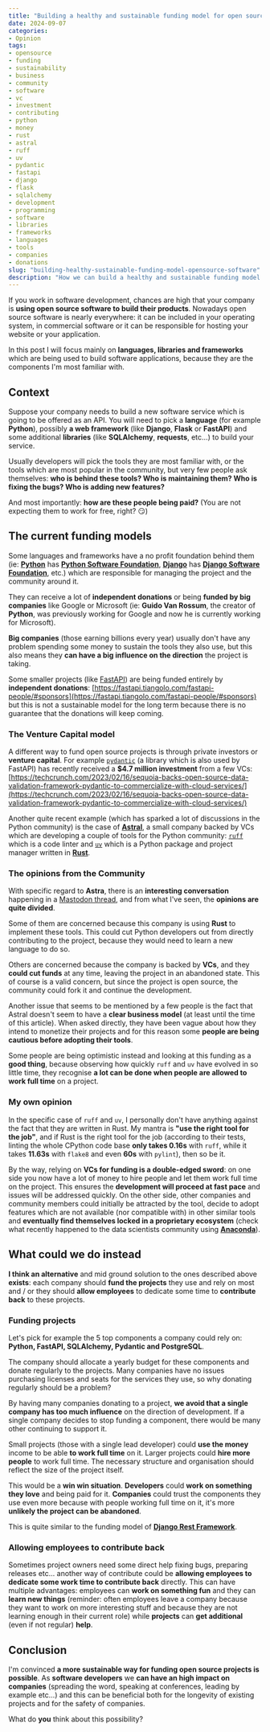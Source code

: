 ```yaml
---
title: "Building a healthy and sustainable funding model for open source software"
date: 2024-09-07
categories: 
- Opinion
tags:
- opensource
- funding
- sustainability
- business
- community
- software
- vc
- investment
- contributing
- python
- money
- rust
- astral
- ruff
- uv
- pydantic
- fastapi
- django
- flask
- sqlalchemy
- development
- programming
- software
- libraries
- frameworks
- languages
- tools
- companies
- donations
slug: "building-healthy-sustainable-funding-model-opensource-software"
description: "How we can build a healthy and sustainable funding model for open source software which is being used by thousands of companies and developers around the world."
---
```


If you work in software development, chances are high that your company is **using open source software to build their products**. Nowadays open source software is nearly everywhere: it can be included in your operating system, in commercial software or it can be responsible for hosting your website or your application.

In this post I will focus mainly on **languages, libraries and frameworks** which are being used to build software applications, because they are the components I'm most familiar with.

## Context

Suppose your company needs to build a new software service which is going to be offered as an API. You will need to pick a **language** (for example **Python**), possibly **a web framework** (like **Django**, **Flask** or **FastAPI**) and some additional **libraries** (like **SQLAlchemy**, **requests**, etc...) to build your service.

Usually developers will pick the tools they are most familiar with, or the tools which are most popular in the community, but very few people ask themselves: **who is behind these tools? Who is maintaining them? Who is fixing the bugs? Who is adding new features?**

And most importantly: **how are these people being paid?** (You are not expecting them to work for free, right? 😏)

## The current funding models

Some languages and frameworks have a no profit foundation behind them (ie: [**Python**](https://www.python.org) has [**Python Software Foundation**](https://www.python.org/psf-landing/), [**Django**](https://www.djangoproject.com) has [**Django Software Foundation**](https://www.djangoproject.com/foundation/), etc.) which are responsible for managing the project and the community around it.

They can receive a lot of **independent donations** or being **funded by big companies** like Google or Microsoft (ie: **Guido Van Rossum**, the creator of **Python**, was previously working for Google and now he is currently working for Microsoft).

**Big companies** (those earning billions every year) usually don't have any problem spending some money to sustain the tools they also use, but this also means they **can have a big influence on the direction** the project is taking.

Some smaller projects (like [FastAPI](https://fastapi.tiangolo.com)) are being funded entirely by **independent donations**: [https://fastapi.tiangolo.com/fastapi-people/#sponsors](https://fastapi.tiangolo.com/fastapi-people/#sponsors) but this is not a sustainable model for the long term because there is no guarantee that the donations will keep coming.

### The Venture Capital model

A different way to fund open source projects is through private investors or **venture capital**. For example [`pydantic`](https://pydantic.dev) (a library which is also used by FastAPI) has recently received a **$4.7 million investment** from a few VCs: [https://techcrunch.com/2023/02/16/sequoia-backs-open-source-data-validation-framework-pydantic-to-commercialize-with-cloud-services/](https://techcrunch.com/2023/02/16/sequoia-backs-open-source-data-validation-framework-pydantic-to-commercialize-with-cloud-services/)

Another quite recent example (which has sparked a lot of discussions in the Python community) is the case of [**Astral**](https://astral.sh), a small company backed by VCs which are developing a couple of tools for the Python community: [`ruff`](https://astral.sh/ruff) which is a code linter and [`uv`](https://github.com/astral-sh/uv) which is a Python package and project manager written in [**Rust**](https://www.rust-lang.org).

### The opinions from the Community

With specific regard to **Astra**, there is an **interesting conversation** happening in a [Mastodon thread](https://social.jacobian.org/@jacob@jacobian.org@jacob@jacobian.orgian.org/113091418140504394), and from what I've seen, the **opinions are quite divided**.

Some of them are concerned because this company is using **Rust** to implement these tools. This could cut Python developers out from directly contributing to the project, because they would need to learn a new language to do so.

Others are concerned because the company is backed by **VCs**, and they **could cut funds** at any time, leaving the project in an abandoned state. This of course is a valid concern, but since the project is open source, the community could fork it and continue the development. 

Another issue that seems to be mentioned by a few people is the fact that Astral doesn't seem to have a **clear business model** (at least until the time of this article). When asked directly, they have been vague about how they intend to monetize their projects and for this reason some **people are being cautious before adopting their tools**.

Some people are being optimistic instead and looking at this funding as a **good thing**, because observing how quickly `ruff` and `uv` have evolved in so little time, they recognise **a lot can be done when people are allowed to work full time** on a project.

### My own opinion

In the specific case of `ruff` and `uv`, I personally don't have anything against the fact that they are written in Rust. My mantra is **"use the right tool for the job"**, and if Rust is the right tool for the job (according to their tests, linting the whole CPython code base **only takes 0.16s** with `ruff`, while it takes **11.63s** with `flake8` and even **60s** with `pylint`), then so be it.

By the way, relying on **VCs for funding is a double-edged sword**: on one side you now have a lot of money to hire people and let them work full time on the project. This ensures the **development will proceed at fast pace** and issues will be addressed quickly. On the other side, other companies and community members could initially be attracted by the tool, decide to adopt features which are not available (nor compatible with) in other similar tools and **eventually find themselves locked in a proprietary ecosystem** (check what recently happened to the data scientists community using [**Anaconda**](https://www.theregister.com/2024/08/08/anaconda_puts_the_squeeze_on/)).

## What could we do instead

**I think an alternative** and mid ground solution to the ones described above **exists**: each company should **fund the projects** they use and rely on most and / or they should **allow employees** to dedicate some time to **contribute back** to these projects.

### Funding projects

Let's pick for example the 5 top components a company could rely on: **Python, FastAPI, SQLAlchemy, Pydantic and PostgreSQL**.

The company should allocate a yearly budget for these components and donate regularly to the projects. Many companies have no issues purchasing licenses and seats for the services they use, so why donating regularly should be a problem?

By having many companies donating to a project, **we avoid that a single company has too much influence** on the direction of development. If a single company decides to stop funding a component, there would be many other continuing to support it.

Small projects (those with a single lead developer) could **use the money** income to be able **to work full time** on it. Larger projects could **hire more people** to work full time. The necessary structure and organisation should reflect the size of the project itself.

This would be a **win win situation**. **Developers** could **work on something they love** and being paid for it. **Companies** could trust the components they use even more because with people working full time on it, it's more **unlikely the project can be abandoned**.

This is quite similar to the funding model of [**Django Rest Framework**](https://www.django-rest-framework.org/#funding).

### Allowing employees to contribute back

Sometimes project owners need some direct help fixing bugs, preparing releases etc... another way of contribute could be **allowing employees to dedicate some work time to contribute back** directly. This can have multiple advantages: employees can **work on something fun** and they can **learn new things** (reminder: often employees leave a company because they want to work on more interesting stuff and because they are not learning enough in their current role) while **projects** can **get additional** (even if not regular) **help**.

## Conclusion

I'm convinced **a more sustainable way for funding open source projects is possible**. As **software developers** we **can have an high impact on companies** (spreading the word, speaking at conferences, leading by example etc...) and this can be beneficial both for the longevity of existing projects and for the safety of companies.

What do **you** think about this possibility?
